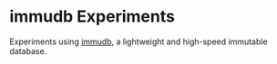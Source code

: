 # immudb Experiments

Experiments using [immudb](https://codenotary.io/technologies/immudb/), a lightweight and high-speed immutable database.

<br/>

